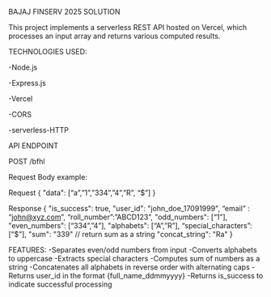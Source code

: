 BAJAJ FINSERV 2025 SOLUTION

This project implements a serverless REST API hosted on Vercel, which processes an input array and returns various computed results.

TECHNOLOGIES USED:

-Node.js

-Express.js

-Vercel

-CORS

-serverless-HTTP

API ENDPOINT

POST  /bfhl

Request Body example:

Request
{
"data": [“a”,”1”,”334”,”4”,”R”, “$”]
}

Response
{
"is_success": true,
"user_id": "john_doe_17091999",
“email” : “john@xyz.com”,
“roll_number”:”ABCD123”,
"odd_numbers": [“1”],
"even_numbers": [“334”,”4”],
"alphabets": [“A”,”R”],
“special_characters”: [“$”],
"sum": "339" // return sum as a string
"concat_string": "Ra"
}

FEATURES:
-Separates even/odd numbers from input
-Converts alphabets to uppercase
-Extracts special characters
-Computes sum of numbers as a string
-Concatenates all alphabets in reverse order with alternating caps
-Returns user_id in the format {full_name_ddmmyyyy}
-Returns is_success to indicate successful processing


